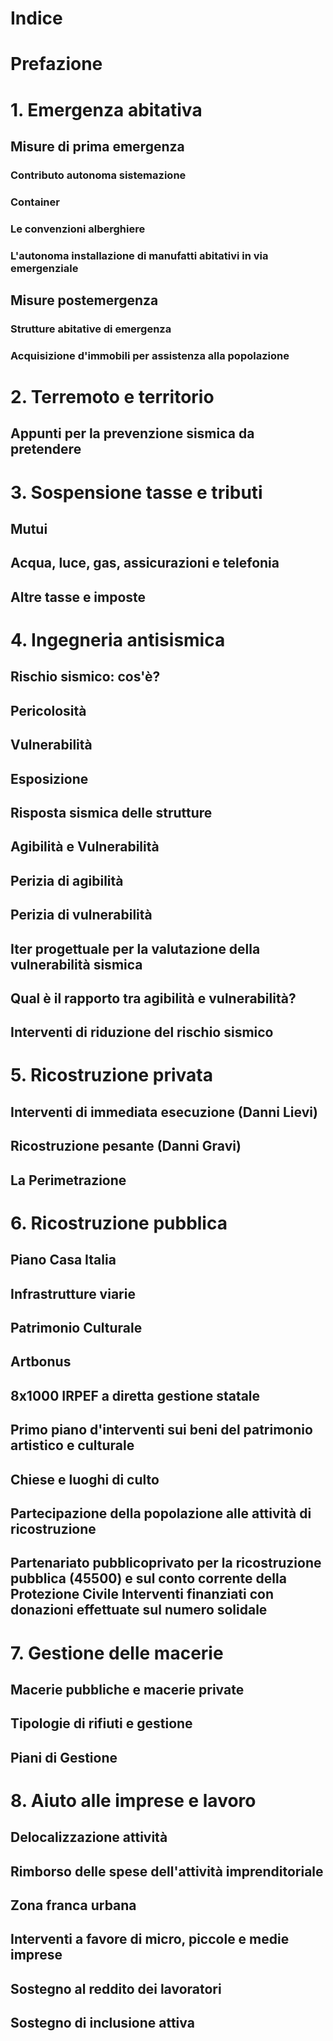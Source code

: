 # Indice
# Prefazione
# 1. Emergenza abitativa
## Misure di prima emergenza
### Contributo autonoma sistemazione
### Container
### Le convenzioni alberghiere
### L'autonoma installazione di manufatti abitativi in via emergenziale
## Misure postemergenza
### Strutture abitative di emergenza
### Acquisizione d'immobili per assistenza alla popolazione

# 2. Terremoto e territorio
## Appunti per la prevenzione sismica da pretendere

# 3. Sospensione tasse e tributi
## Mutui
## Acqua, luce, gas, assicurazioni e telefonia
## Altre tasse e imposte

# 4. Ingegneria antisismica
## Rischio sismico: cos'è?

## Pericolosità

## Vulnerabilità

## Esposizione

## Risposta sismica delle strutture

## Agibilità e Vulnerabilità

## Perizia di agibilità

## Perizia di vulnerabilità

## Iter progettuale per la valutazione della vulnerabilità sismica

## Qual è il rapporto tra agibilità e vulnerabilità?

## Interventi di riduzione del rischio sismico

# 5. Ricostruzione privata

## Interventi di immediata esecuzione (Danni Lievi)

## Ricostruzione pesante (Danni Gravi)

## La Perimetrazione

# 6. Ricostruzione pubblica 

## Piano Casa Italia

## Infrastrutture viarie

## Patrimonio Culturale

## Artbonus

## 8x1000 IRPEF a diretta gestione statale

## Primo piano d'interventi sui beni del patrimonio artistico e culturale

## Chiese e luoghi di culto

## Partecipazione della popolazione alle attività di ricostruzione

## Partenariato pubblicoprivato per la ricostruzione pubblica (45500) e sul conto corrente della Protezione Civile Interventi finanziati con donazioni effettuate sul numero solidale

# 7. Gestione delle macerie

## Macerie pubbliche e macerie private

## Tipologie di rifiuti e gestione

## Piani di Gestione

# 8. Aiuto alle imprese e lavoro 

## Delocalizzazione attività

## Rimborso delle spese dell'attività imprenditoriale

## Zona franca urbana

## Interventi a favore di micro, piccole e medie imprese

## Sostegno al reddito dei lavoratori

## Sostegno di inclusione attiva